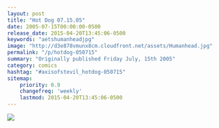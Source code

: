 ```yaml
---
layout: post
title: "Hot Dog 07.15.05"
date: 2005-07-15T00:00:00-0500
release_date: 2015-04-20T13:45:06-0500
keywords: "aetshumanheadjpg"
image: "http://d3e878vmunx8cm.cloudfront.net/assets/Humanhead.jpg"
permalink: "/p/hotdog-050715"
summary: "Originally published Friday July, 15th 2005"
category: comics
hashtag: "#axisofstevil_hotdog-050715"
sitemap:
    priority: 0.9
    changefreq: 'weekly'
    lastmod: 2015-04-20T13:45:06-0500
---
```


![](http://d3e878vmunx8cm.cloudfront.net/assets/Humanhead.jpg)
